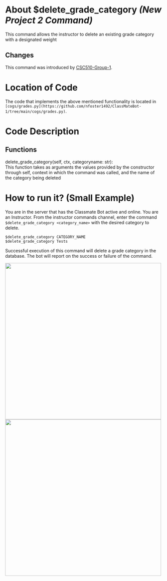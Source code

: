 # About $delete_grade_category _(New Project 2 Command)_
This command allows the instructor to delete an existing grade category with a designated weight
## Changes

This command was introduced by [CSC510-Group-1](https://github.com/nfoster1492/ClassMateBot-1/).

# Location of Code
The code that implements the above mentioned functionality is located in `[cogs/grades.py](https://github.com/nfoster1492/ClassMateBot-1/tree/main/cogs/grades.py)`.

# Code Description
## Functions
delete_grade_category(self, ctx, categoryname: str): <br>
This function takes as arguments the values provided by the constructor through self, context in which the command was called, and the name of the category being deleted

# How to run it? (Small Example)
You are in the server that has the Classmate Bot active and online. You are an Instructor. From the instructor commands channel, enter the command `$delete_grade_category <category_name>` with the desired category to delete.

```
$delete_grade_category CATEGORY_NAME
$delete_grade_category Tests
```
Successful execution of this command will delete a grade category in the database. The bot will report on the success or failure of the command.

<img src="../../data/proj2media/deleteGradeCategoryHelp.PNG" width="500">

<img src="../../data/proj2media/deleteGradeCategory.PNG" width="500">